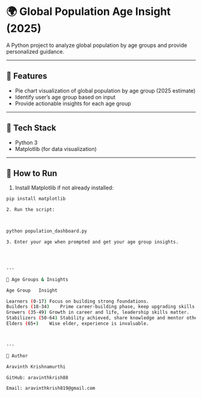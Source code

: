 # 🌍 Global Population Age Insight (2025)

A Python project to analyze global population by age groups and provide personalized guidance.

---

## 🔹 Features
- Pie chart visualization of global population by age group (2025 estimate)  
- Identify user’s age group based on input  
- Provide actionable insights for each age group  

---

## 🔹 Tech Stack
- Python 3  
- Matplotlib (for data visualization)  

---

## 🔹 How to Run
1. Install Matplotlib if not already installed:
```bash
pip install matplotlib

2. Run the script:



python population_dashboard.py

3. Enter your age when prompted and get your age group insights.




---

🔹 Age Groups & Insights

Age Group	Insight

Learners (0-17)	Focus on building strong foundations.
Builders (18-34)	Prime career-building phase, keep upgrading skills.
Growers (35-49)	Growth in career and life, leadership skills matter.
Stabilizers (50-64)	Stability achieved, share knowledge and mentor others.
Elders (65+)	Wise elder, experience is invaluable.



---

📌 Author

Aravinth Krishnamurthi

GitHub: aravinthkrish88

Email: aravinthkrish819@gmail.com
